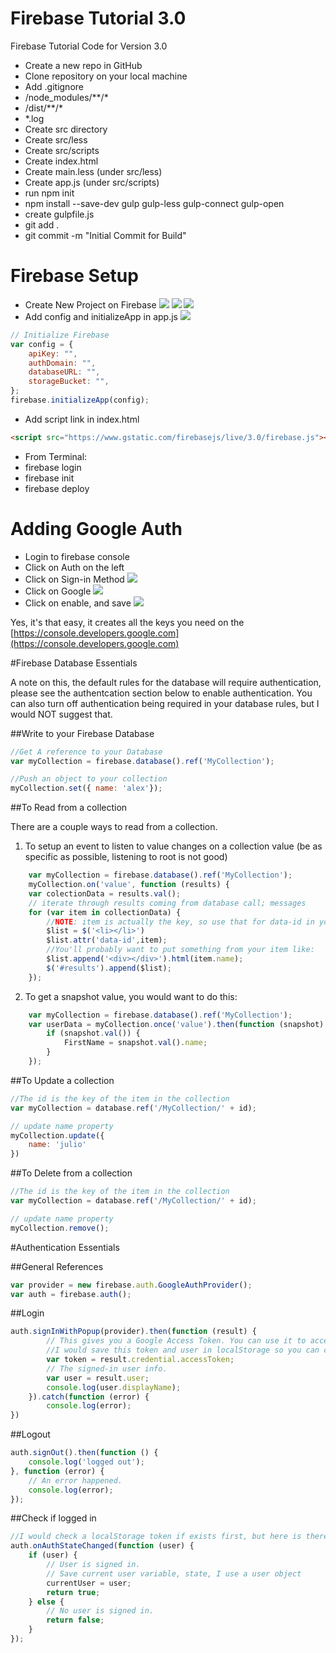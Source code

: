 # Firebase Tutorial 3.0
Firebase Tutorial Code for Version 3.0

* Create a new repo in GitHub
* Clone repository on your local machine
* Add .gitignore
 * /node_modules/\*\*/\*
 * /dist/\*\*/\*
 * *.log
* Create src directory
* Create src/less
* Create src/scripts
* Create index.html
* Create main.less (under src/less)
* Create app.js (under src/scripts)
* run npm init
* npm install --save-dev gulp gulp-less gulp-connect gulp-open
* create gulpfile.js
* git add .
* git commit -m "Initial Commit for Build"

# Firebase Setup

* Create New Project on Firebase
![](DocImages/01-createProject.png)
![](DocImages/02-enterProjectName.png)
![](DocImages/03-dashboard.png)
* Add config and initializeApp in app.js
![](DocImages/04-projectConfig.png)

```javascript
// Initialize Firebase
var config = {
    apiKey: "",
    authDomain: "",
    databaseURL: "",
    storageBucket: "",
};
firebase.initializeApp(config);
```

* Add script link in index.html
```html
<script src="https://www.gstatic.com/firebasejs/live/3.0/firebase.js"></script>
```

* From Terminal:
 * firebase login
 * firebase init
 * firebase deploy

# Adding Google Auth

* Login to firebase console
* Click on Auth on the left
* Click on Sign-in Method
![](DocImages/05-authLanding.png)
* Click on Google
![](DocImages/06-authSetup.png)
* Click on enable, and save
![](DocImages/07-enableAuth.png)

Yes, it's that easy, it creates all the keys you need on the [https://console.developers.google.com](https://console.developers.google.com)

#Firebase Database Essentials

A note on this, the default rules for the database will require authentication, please see the authentcation section below to enable authentication.
You can also turn off authentication being required in your database rules, but I would NOT suggest that.

##Write to your Firebase Database
```javascript
//Get A reference to your Database
var myCollection = firebase.database().ref('MyCollection');

//Push an object to your collection
myCollection.set({ name: 'alex'});
```


##To Read from a collection

There are a couple ways to read from a collection.

1) To setup an event to listen to value changes on a collection value (be as specific as possible, listening to root is not good)
```javascript
    var myCollection = firebase.database().ref('MyCollection');
    myCollection.on('value', function (results) {
    var colectionData = results.val();
    // iterate through results coming from database call; messages
    for (var item in collectionData) {
        //NOTE: item is actually the key, so use that for data-id in your html
        $list = $('<li></li>')
        $list.attr('data-id',item);
        //You'll probably want to put something from your item like:
        $list.append('<div></div>').html(item.name);
        $('#results').append($list);
    });
```

2) To get a snapshot value, you would want to do this: 
```javascript
    var myCollection = firebase.database().ref('MyCollection');
    var userData = myCollection.once('value').then(function (snapshot) {
        if (snapshot.val()) {
            FirstName = snapshot.val().name;
        }
    });
```

##To Update a collection
```javascript
//The id is the key of the item in the collection
var myCollection = database.ref('/MyCollection/' + id);

// update name property
myCollection.update({
    name: 'julio'
})
```

##To Delete from a collection
```javascript
//The id is the key of the item in the collection
var myCollection = database.ref('/MyCollection/' + id);

// update name property
myCollection.remove();
```

#Authentication Essentials 

##General References
```javascript
var provider = new firebase.auth.GoogleAuthProvider();
var auth = firebase.auth();
```

##Login

```javascript
auth.signInWithPopup(provider).then(function (result) {
        // This gives you a Google Access Token. You can use it to access the Google API.
        //I would save this token and user in localStorage so you can check it in the future
        var token = result.credential.accessToken;
        // The signed-in user info.
        var user = result.user;
        console.log(user.displayName);
    }).catch(function (error) {
        console.log(error);
})
```

##Logout
```javascript
auth.signOut().then(function () {
    console.log('logged out');
}, function (error) {
    // An error happened.
    console.log(error);
});
```
##Check if logged in
```javascript
//I would check a localStorage token if exists first, but here is there AuthStateChange function
auth.onAuthStateChanged(function (user) {
    if (user) {
        // User is signed in.
        // Save current user variable, state, I use a user object
        currentUser = user;
        return true;
    } else {
        // No user is signed in.
        return false;
    }
});
